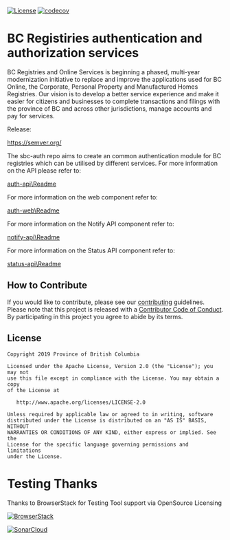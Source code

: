 [![License](https://img.shields.io/badge/License-Apache%202.0-blue.svg)](LICENSE)
[![codecov](https://codecov.io/gh/bcgov/sbc-auth/branch/development/graph/badge.svg)](https://codecov.io/gh/bcgov/sbc-auth)

# BC Registiries authentication and authorization services

BC Registries and Online Services is beginning a phased, multi-year modernization initiative to replace and improve the applications used for BC Online, the Corporate, Personal Property and Manufactured Homes Registries. Our vision is to develop a better service experience and make it easier for citizens and businesses to complete transactions and filings with the province of BC and across other jurisdictions, manage accounts and pay for services.

Release:

https://semver.org/


The sbc-auth repo aims to create an common authentication module for BC registries which can be utilised by different services.
For more information on the API please refer to:

[auth-api\Readme](auth-api/README.md)

For more information on the web component refer to:

[auth-web\Readme](auth-web/README.md)

For more information on the Notify API component refer to:

[notify-api\Readme](notify-api/README.md)

For more information on the Status API component refer to:

[status-api\Readme](status-api/README.md)

## How to Contribute

If you would like to contribute, please see our [contributing](CONTRIBUTING.md)
guidelines. Please note that this project is released with a
[Contributor Code of Conduct](CODE_OF_CONDUCT.md). By participating in this
project you agree to abide by its terms.

## License

    Copyright 2019 Province of British Columbia

    Licensed under the Apache License, Version 2.0 (the "License"); you may not
    use this file except in compliance with the License. You may obtain a copy
    of the License at

       http://www.apache.org/licenses/LICENSE-2.0

    Unless required by applicable law or agreed to in writing, software
    distributed under the License is distributed on an "AS IS" BASIS, WITHOUT
    WARRANTIES OR CONDITIONS OF ANY KIND, either express or implied. See the
    License for the specific language governing permissions and limitations
    under the License.

# Testing Thanks

Thanks to BrowserStack for Testing Tool support via OpenSource Licensing

[![BrowserStack](browserstack-logo-white-small.png)](http://browserstack.com/)

[![SonarCloud](https://sonarcloud.io/images/project_badges/sonarcloud-white.svg)](https://sonarcloud.io/dashboard?id=sbc-auth)


